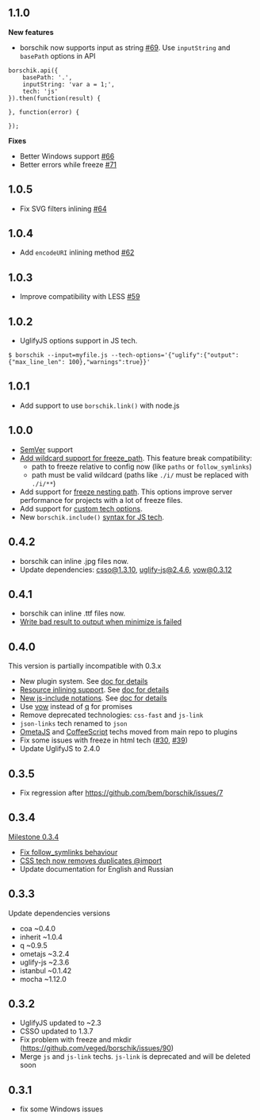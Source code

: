 ## 1.1.0
**New features**
 * borschik now supports input as string [#69](https://github.com/bem/borschik/pull/69). Use `inputString` and `basePath` options in API
```
borschik.api({
    basePath: '.',
    inputString: 'var a = 1;',
    tech: 'js'
}).then(function(result) {

}, function(error) {

});
```

**Fixes**
 * Better Windows support [#66](https://github.com/bem/borschik/pull/66)
 * Better errors while freeze [#71](https://github.com/bem/borschik/pull/71)

## 1.0.5

- Fix SVG filters inlining [#64](https://github.com/bem/borschik/issues/64)

## 1.0.4

-  Add `encodeURI` inlining method [#62](https://github.com/bem/borschik/issues/62)

## 1.0.3

-  Improve compatibility with LESS [#59](https://github.com/bem/borschik/issues/59)

## 1.0.2

-  UglifyJS options support in JS tech.
```
$ borschik --input=myfile.js --tech-options='{"uglify":{"output":{"max_line_len": 100},"warnings":true}}'
```

## 1.0.1

-  Add support to use `borschik.link()` with node.js

## 1.0.0

- [SemVer](http://semver.org/) support
- [Add wildcard support for freeze_path](https://github.com/bem/borschik/issues/23). This feature break compatibility:
  - path to freeze relative to config now (like `paths` or `follow_symlinks`)
  - path must be valid wildcard (paths like `./i/` must be replaced with `./i/**`)
- Add support for [freeze nesting path](https://github.com/bem/borschik/pull/55). This options improve server performance for projects with a lot of freeze files.
- Add support for [custom tech options](https://github.com/bem/borschik/pull/56).
- New `borschik.include()` [syntax for JS tech](https://github.com/bem/borschik/pull/48).

## 0.4.2

- borschik can inline .jpg files now.
- Update dependencies: csso@1.3.10, uglify-js@2.4.6, vow@0.3.12

## 0.4.1

- borschik can inline .ttf files now.
- [Write bad result to output when minimize is failed](https://github.com/bem/borschik/issues/28)

## 0.4.0
This version is partially incompatible with 0.3.x

- New plugin system. See [doc for details](https://github.com/bem/borschik/blob/master/docs/where-is-my-tech/where-is-my-tech.en.md)
- [Resource inlining support](https://github.com/bem/borschik/issues/9). See [doc for details](https://github.com/bem/borschik/blob/master/docs/freeze/freeze.en.md#resource-inlining)
- [New js-include notations](https://github.com/bem/borschik/issues/16). See [doc for details](https://github.com/bem/borschik/blob/master/docs/js-include/js-include.en.md)
- Use [vow](https://github.com/dfilatov/jspromise) instead of [q](https://github.com/kriskowal/q) for promises
- Remove deprecated technologies: `css-fast` and `js-link`
- `json-links` tech renamed to `json`
- [OmetaJS](https://github.com/bem/borschik-tech-css-ometajs) and [CoffeeScript](https://github.com/bem/borschik-tech-js-coffee) techs moved from main repo to plugins
- Fix some issues with freeze in html tech ([#30](https://github.com/bem/borschik/issues/30), [#39](https://github.com/bem/borschik/issues/39))
- Update UglifyJS to 2.4.0

## 0.3.5
- Fix regression after https://github.com/bem/borschik/issues/7

## 0.3.4
[Milestone 0.3.4](https://github.com/bem/borschik/issues?milestone=3&state=closed)

- [Fix follow_symlinks behaviour](https://github.com/bem/borschik/issues/7)
- [CSS tech now removes duplicates @import](https://github.com/bem/borschik/issues/4)
- Update documentation for English and Russian

## 0.3.3
Update dependencies versions

- coa ~0.4.0
- inherit ~1.0.4
- q ~0.9.5
- ometajs ~3.2.4
- uglify-js ~2.3.6
- istanbul ~0.1.42
- mocha ~1.12.0

## 0.3.2
- UglifyJS updated to ~2.3
- CSSO updated to 1.3.7
- Fix problem with freeze and mkdir (https://github.com/veged/borschik/issues/90)
- Merge `js` and `js-link` techs. `js-link` is deprecated and will be deleted soon

## 0.3.1
- fix some Windows issues
